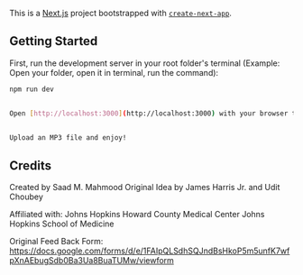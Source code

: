 This is a [Next.js](https://nextjs.org) project bootstrapped with [`create-next-app`](https://nextjs.org/docs/app/api-reference/cli/create-next-app).

## Getting Started

First, run the development server in your root folder's terminal (Example: Open your folder, open it in terminal, run the command):

```bash - install homebrew first, alongside all dependencies if asked
npm run dev


Open [http://localhost:3000](http://localhost:3000) with your browser to see the result.


Upload an MP3 file and enjoy!
```


## Credits

Created by Saad M. Mahmood
Original Idea by James Harris Jr. and Udit Choubey

Affiliated with:
Johns Hopkins Howard County Medical Center
Johns Hopkins School of Medicine

Original Feed Back Form:
https://docs.google.com/forms/d/e/1FAIpQLSdhSQJndBsHkoP5m5unfK7wfpXnAEbugSdb0Ba3Ua8BuaTUMw/viewform